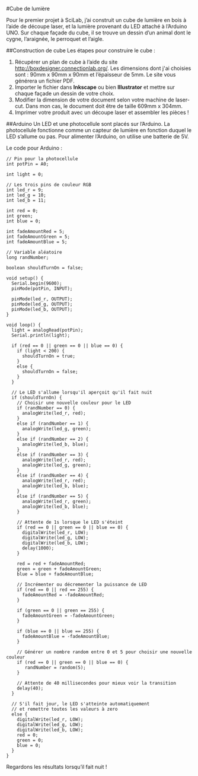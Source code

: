 #Cube de lumière

Pour le premier projet à SciLab, j’ai construit un cube de lumière en bois à l’aide de découpe laser, et la lumière provenant du LED attaché à l’Arduino UNO. Sur chaque façade du cube, il se trouve un dessin d’un animal dont le cygne, l’araignée, le perroquet et l’aigle. 

##Construction de cube
Les étapes pour construire le cube :

1.	Récupérer un plan de cube à l’aide du site http://boxdesigner.connectionlab.org/. Les dimensions dont j'ai choisies sont : 90mm x 90mm x 90mm et l’épaisseur de 5mm. Le site vous générera un fichier PDF.
2.	Importer le fichier dans **Inkscape** ou bien **Illustrator** et mettre sur chaque façade un dessin de votre choix.
3.	Modifier la dimension de votre document selon votre machine de laser-cut. Dans mon cas, le document doit être de taille 609mm x 304mm.
4.	Imprimer votre produit avec un découpe laser et assembler les pièces !

##Arduino
Un LED et une photocellule sont placés sur l’Arduino. La photocellule fonctionne comme un capteur de lumière en fonction duquel le LED s’allume ou pas. Pour alimenter l’Arduino, on utilise une batterie de 5V.

Le code pour Arduino :

```{cpp}
// Pin pour la photocellule
int potPin = A0;

int light = 0;

// Les trois pins de couleur RGB
int led_r = 9;
int led_g = 10;
int led_b = 11;

int red = 0;
int green;
int blue = 0;

int fadeAmountRed = 5;
int fadeAmountGreen = 5;
int fadeAmountBlue = 5;

// Variable aléatoire
long randNumber;

boolean shouldTurnOn = false;

void setup() {
  Serial.begin(9600);
  pinMode(potPin, INPUT);
  
  pinMode(led_r, OUTPUT);
  pinMode(led_g, OUTPUT);
  pinMode(led_b, OUTPUT);
}

void loop() {
  light = analogRead(potPin);
  Serial.println(light);

  if (red == 0 || green == 0 || blue == 0) {
    if (light < 200) {
      shouldTurnOn = true;
    } 
    else {
      shouldTurnOn = false;
    }
  }

  // Le LED s'allume lorsqu'il aperçoit qu'il fait nuit
  if (shouldTurnOn) {
    // Choisir une nouvelle couleur pour le LED
    if (randNumber == 0) {
      analogWrite(led_r, red);
    }
    else if (randNumber == 1) {
      analogWrite(led_g, green);
    }
    else if (randNumber == 2) {
      analogWrite(led_b, blue);
    }
    else if (randNumber == 3) {
      analogWrite(led_r, red);
      analogWrite(led_g, green);
    }
    else if (randNumber == 4) {
      analogWrite(led_r, red);
      analogWrite(led_b, blue);
    }
    else if (randNumber == 5) {
      analogWrite(led_r, green);
      analogWrite(led_b, blue);
    }
  
    // Attente de 1s lorsque le LED s'éteint
    if (red == 0 || green == 0 || blue == 0) {
      digitalWrite(led_r, LOW);
      digitalWrite(led_g, LOW);
      digitalWrite(led_b, LOW);
      delay(1000);
    }
    
    red = red + fadeAmountRed;
    green = green + fadeAmountGreen;
    blue = blue + fadeAmountBlue;
  
    // Incrémenter ou décrementer la puissance de LED
    if (red == 0 || red == 255) {
      fadeAmountRed = -fadeAmountRed;
    }
  
    if (green == 0 || green == 255) {
      fadeAmountGreen = -fadeAmountGreen;
    }
  
    if (blue == 0 || blue == 255) {
      fadeAmountBlue = -fadeAmountBlue;
    }
  
    // Générer un nombre random entre 0 et 5 pour choisir une nouvelle couleur
    if (red == 0 || green == 0 || blue == 0) {
       randNumber = random(5);
    }
  
    // Attente de 40 millisecondes pour mieux voir la transition
    delay(40);
  }
  
  // S'il fait jour, le LED s'atteinte automatiquement
  // et remettre toutes les valeurs à zero
  else {
    digitalWrite(led_r, LOW);
    digitalWrite(led_g, LOW);
    digitalWrite(led_b, LOW);
    red = 0;
    green = 0;
    blue = 0;
  }
}
```

Regardons les résultats lorsqu’il fait nuit !
